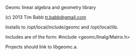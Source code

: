 Geomc linear algebra and geometry library

(c) 2013 Tim Babb
tr.babb@gmail.com

Installs to /opt/local/include/geomc and /opt/local/lib.

Includes are of the form:
    #include <geomc/linalg/Matrix.h>

Projects should link to libgeomc.a.
